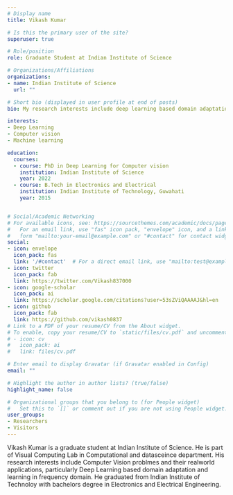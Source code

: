 ```yaml
---
# Display name
title: Vikash Kumar

# Is this the primary user of the site?
superuser: true

# Role/position
role: Graduate Student at Indian Institute of Science

# Organizations/Affiliations
organizations:
- name: Indian Institute of Science
  url: ""

# Short bio (displayed in user profile at end of posts)
bio: My research interests include deep learning based domain adaptation for Computer Vision, learning in frequency domain.

interests:
- Deep Learning
- Computer vision
- Machine learning

education:
  courses:
  - course: PhD in Deep Learning for Computer vision
    institution: Indian Institute of Science
    year: 2022
  - course: B.Tech in Electronics and Electrical
    institution: Indian Institute of Technology, Guwahati
    year: 2015


# Social/Academic Networking
# For available icons, see: https://sourcethemes.com/academic/docs/page-builder/#icons
#   For an email link, use "fas" icon pack, "envelope" icon, and a link in the
#   form "mailto:your-email@example.com" or "#contact" for contact widget.
social:
- icon: envelope
  icon_pack: fas
  link: '/#contact'  # For a direct email link, use "mailto:test@example.org".
- icon: twitter
  icon_pack: fab
  link: https://twitter.com/Vikash837000
- icon: google-scholar
  icon_pack: ai
  link: https://scholar.google.com/citations?user=53sZViQAAAAJ&hl=en
- icon: github
  icon_pack: fab
  link: https://github.com/vikash0837
# Link to a PDF of your resume/CV from the About widget.
# To enable, copy your resume/CV to `static/files/cv.pdf` and uncomment the lines below.
# - icon: cv
#   icon_pack: ai
#   link: files/cv.pdf

# Enter email to display Gravatar (if Gravatar enabled in Config)
email: ""

# Highlight the author in author lists? (true/false)
highlight_name: false

# Organizational groups that you belong to (for People widget)
#   Set this to `[]` or comment out if you are not using People widget.
user_groups:
- Researchers
- Visitors
---
```


Vikash Kumar is a graduate student at Indian Institute of Science. He is part of Visual Computing Lab in Computational and datasceince department. His research interests include Computer Vision problmes and their realworld applications, particularly Deep Learning based domain adaptation and learning in frequency domain.
He graduated from Indian Institute of Technoloy with bachelors degree in Electronics and Electrical Engineering.


